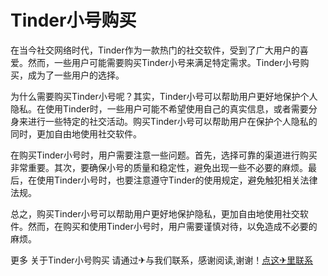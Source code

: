 # Tinder小号购买 

在当今社交网络时代，Tinder作为一款热门的社交软件，受到了广大用户的喜爱。然而，一些用户可能需要购买Tinder小号来满足特定需求。Tinder小号购买，成为了一些用户的选择。

为什么需要购买Tinder小号呢？其实，Tinder小号可以帮助用户更好地保护个人隐私。在使用Tinder时，一些用户可能不希望使用自己的真实信息，或者需要分身来进行一些特定的社交活动。购买Tinder小号可以帮助用户在保护个人隐私的同时，更加自由地使用社交软件。

在购买Tinder小号时，用户需要注意一些问题。首先，选择可靠的渠道进行购买非常重要。其次，要确保小号的质量和稳定性，避免出现一些不必要的麻烦。最后，在使用Tinder小号时，也要注意遵守Tinder的使用规定，避免触犯相关法律法规。

总之，购买Tinder小号可以帮助用户更好地保护隐私，更加自由地使用社交软件。然而，在购买和使用Tinder小号时，用户需要谨慎对待，以免造成不必要的麻烦。

更多 关于Tinder小号购买 请通过✈与我们联系，感谢阅读,谢谢！[点这✈里联系](https://w.k02.cc)